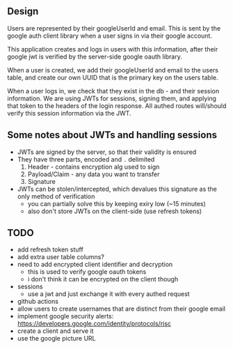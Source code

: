 Design
------
Users are represented by their googleUserId and email. This is sent by the
google auth client library when a user signs in via their google account.

This application creates and logs in users with this information, after their
google jwt is verified by the server-side google oauth library.

When a user is created, we add their googleUserId and email to the users table,
and create our own UUID that is the primary key on the users table.

When a user logs in, we check that they exist in the db - and their session
information. We are using JWTs for sessions, signing them, and applying that
token to the headers of the login response. All authed routes will/should verify
this session information via the JWT.

Some notes about JWTs and handling sessions
-------------------------------------------
* JWTs are signed by the server, so that their validity is ensured
* They have three parts, encoded and `.` delimited
  1. Header - contains encryption alg used to sign
  2. Payload/Claim - any data you want to transfer
  3. Signature
* JWTs can be stolen/intercepted, which devalues this signature as the only
  method of verification
  - you can partially solve this by keeping exiry low (~15 minutes)
  - also don't store JWTs on the client-side (use refresh tokens)

TODO
----
* add refresh token stuff
* add extra user table columns?
* need to add encrypted client identifier and decryption
  - this is used to verify google oauth tokens
  - i don't think it can be encrypted on the client though
* sessions
  - use a jwt and just exchange it with every authed request
* github actions
* allow users to create usernames that are distinct from their google email
* implement google security alerts: https://developers.google.com/identity/protocols/risc
* create a client and serve it
* use the google picture URL
